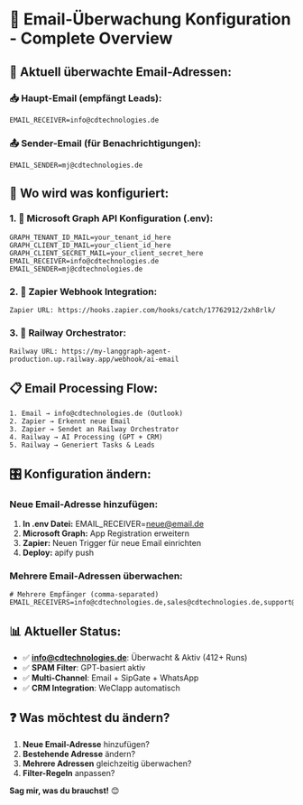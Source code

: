 # 📧 Email-Überwachung Konfiguration - Complete Overview

## 🎯 **Aktuell überwachte Email-Adressen:**

### **📥 Haupt-Email (empfängt Leads):**
```
EMAIL_RECEIVER=info@cdtechnologies.de
```

### **📤 Sender-Email (für Benachrichtigungen):**
```
EMAIL_SENDER=mj@cdtechnologies.de
```

## 🔧 **Wo wird was konfiguriert:**

### **1. 🔑 Microsoft Graph API Konfiguration (.env):**
```env
GRAPH_TENANT_ID_MAIL=your_tenant_id_here
GRAPH_CLIENT_ID_MAIL=your_client_id_here
GRAPH_CLIENT_SECRET_MAIL=your_client_secret_here
EMAIL_RECEIVER=info@cdtechnologies.de
EMAIL_SENDER=mj@cdtechnologies.de
```

### **2. 🎯 Zapier Webhook Integration:**
```
Zapier URL: https://hooks.zapier.com/hooks/catch/17762912/2xh8rlk/
```

### **3. 🚀 Railway Orchestrator:**
```
Railway URL: https://my-langgraph-agent-production.up.railway.app/webhook/ai-email
```

## 📋 **Email Processing Flow:**

```
1. Email → info@cdtechnologies.de (Outlook)
2. Zapier → Erkennt neue Email
3. Zapier → Sendet an Railway Orchestrator
4. Railway → AI Processing (GPT + CRM)
5. Railway → Generiert Tasks & Leads
```

## 🎛️ **Konfiguration ändern:**

### **Neue Email-Adresse hinzufügen:**
1. **In .env Datei:** EMAIL_RECEIVER=neue@email.de
2. **Microsoft Graph:** App Registration erweitern
3. **Zapier:** Neuen Trigger für neue Email einrichten
4. **Deploy:** apify push

### **Mehrere Email-Adressen überwachen:**
```env
# Mehrere Empfänger (comma-separated)
EMAIL_RECEIVERS=info@cdtechnologies.de,sales@cdtechnologies.de,support@cdtechnologies.de
```

## 📊 **Aktueller Status:**

- ✅ **info@cdtechnologies.de**: Überwacht & Aktiv (412+ Runs)
- ✅ **SPAM Filter**: GPT-basiert aktiv
- ✅ **Multi-Channel**: Email + SipGate + WhatsApp
- ✅ **CRM Integration**: WeClapp automatisch

## ❓ **Was möchtest du ändern?**

1. **Neue Email-Adresse** hinzufügen?
2. **Bestehende Adresse** ändern?
3. **Mehrere Adressen** gleichzeitig überwachen?
4. **Filter-Regeln** anpassen?

**Sag mir, was du brauchst!** 😊